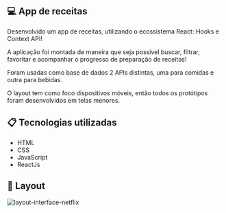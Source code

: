 
## 💻 App de receitas

Desenvolvido um app de receitas, utilizando o ecossistema React: Hooks e Context API!

A aplicação foi montada de maneira que seja possível buscar, filtrar, favoritar e acompanhar o progresso de preparação de receitas!

Foram usadas como base de dados 2 APIs distintas, uma para comidas e outra para bebidas.

O layout tem como foco dispositivos móveis, então todos os protótipos foram desenvolvidos em telas menores.

## 📋 Tecnologias utilizadas

- HTML
- CSS
- JavaScript
- ReactJs


## 🎨 Layout

<img href="https://uploaddeimagens.com.br/images/004/011/542/full/unknown.png?1662409989" alt="layout-interface-netflix" title="layout-interface" src="https://uploaddeimagens.com.br/images/004/011/542/full/unknown.png?1662409989">
